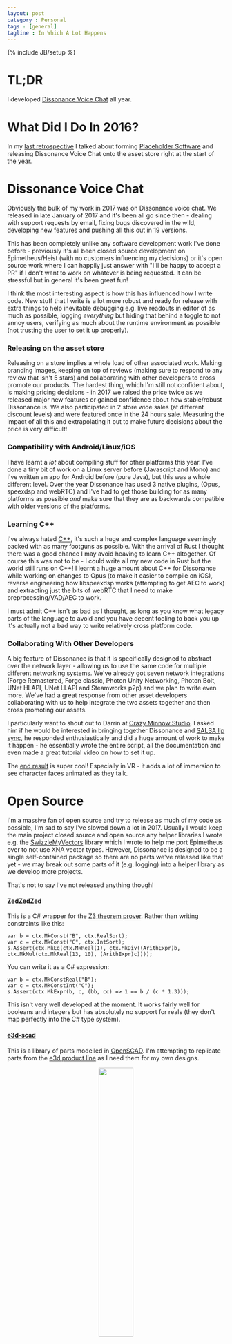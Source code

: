 ```yaml
---
layout: post
category : Personal
tags : [general]
tagline : In Which A Lot Happens
---
```

{% include JB/setup %}

# TL;DR

I developed [Dissonance Voice Chat](https://www.assetstore.unity3d.com/#!/content/70078?aid=1100lJ2J) all year.

# What Did I Do In 2016?

In my [last retrospective](http://martindevans.me/game-development/2017/01/01/2016-Retrospective/) I talked about forming [Placeholder Software](https://placeholder-software.co.uk/) and releasing Dissonance Voice Chat onto the asset store right at the start of the year.

# Dissonance Voice Chat

Obviously the bulk of my work in 2017 was on Dissonance voice chat. We released in late January of 2017 and it's been all go since then - dealing with support requests by email, fixing bugs discovered in the wild, developing new features and pushing all this out in 19 versions.

This has been completely unlike any software development work I've done before - previously it's all been closed source development on Epimetheus/Heist (with no customers influencing my decisions) or it's open source work where I can happily just answer with "I'll be happy to accept a PR" if I don't want to work on whatever is being requested. It can be stressful but in general it's been great fun!

I think the most interesting aspect is how this has influenced how I write code. New stuff that I write is a lot more robust and ready for release with extra things to help inevitable debugging e.g. live readouts in editor of as much as possible, logging _everything_ but hiding that behind a toggle to not annoy users, verifying as much about the runtime environment as possible (not trusting the user to set it up properly).

### Releasing on the asset store

Releasing on a store implies a whole load of other associated work. Making branding images, keeping on top of reviews (making sure to respond to any review that isn't 5 stars) and collaborating with other developers to cross promote our products. The hardest thing, which I'm still not confident about, is making pricing decisions - in 2017 we raised the price twice as we released major new features or gained confidence about how stable/robust Dissonance is. We also participated in 2 store wide sales (at different discount levels) and were featured once in the 24 hours sale. Measuring the impact of all this and extrapolating it out to make future decisions about the price is very difficult!

### Compatibility with Android/Linux/iOS

I have learnt a _lot_ about compiling stuff for other platforms this year. I've done a tiny bit of work on a Linux server before (Javascript and Mono) and I've written an app for Android before (pure Java), but this was a whole different level. Over the year Dissonance has used 3 native plugins, (Opus, speexdsp and webRTC) and I've had to get those building for as many platforms as possible _and_ make sure that they are as backwards compatible with older versions of the platforms.

### Learning C++

I've always hated [C++](http://uncyclopedia.wikia.com/wiki/C%2B%2B), it's such a huge and complex language seemingly packed with as many footguns as possible. With the arrival of Rust I thought there was a good chance I may avoid heaving to learn C++ altogether. Of course this was not to be - I could write all my new code in Rust but the world still runs on C++! I learnt a huge amount about C++ for Dissonance while working on changes to Opus (to make it easier to compile on iOS), reverse engineering how libspeexdsp works (attempting to get AEC to work) and extracting just the bits of webRTC that I need to make preprocessing/VAD/AEC to work.

I must admit C++ isn't as bad as I thought, as long as you know what legacy parts of the language to avoid and you have decent tooling to back you up it's actually not a bad way to write relatively cross platform code.

### Collaborating With Other Developers

A big feature of Dissonance is that it is specifically designed to abstract over the network layer - allowing us to use the same code for multiple different networking systems. We've already got seven network integrations (Forge Remastered, Forge classic, Photon Unity Networking, Photon Bolt, UNet HLAPI, UNet LLAPI and Steamworks p2p) and we plan to write even more. We've had a great response from other asset developers collaborating with us to help integrate the two assets together and then cross promoting our assets.

I particularly want to shout out to Darrin at [Crazy Minnow Studio](http://crazyminnowstudio.com/posts/multiplayer-lipsync-with-salsa-and-dissonance-voice-chat/). I asked him if he would be interested in bringing together Dissonance and [SALSA lip sync](https://www.assetstore.unity3d.com/en/#!/content/16944?aid=1100lJ2J), he responded enthusiastically and did a huge amount of work to make it happen - he essentially wrote the entire script, all the documentation and even made a great tutorial video on how to set it up.

The [end result](http://crazyminnowstudio.com/posts/multiplayer-lipsync-with-salsa-and-dissonance-voice-chat/) is super cool! Especially in VR - it adds a lot of immersion to see character faces animated as they talk.

# Open Source

I'm a massive fan of open source and try to release as much of my code as possible, I'm sad to say I've slowed down a lot in 2017. Usually I would keep the main project closed source and open source any helper libraries I wrote e.g. the [SwizzleMyVectors](https://github.com/martindevans/SwizzleMyVectors) library which I wrote to help me port Epimetheus over to not use XNA vector types. However, Dissonance is designed to be a single self-contained package so there are no parts we've released like that yet - we may break out some parts of it (e.g. logging) into a helper library as we develop more projects.

That's not to say I've not released anything though!

#### [**ZedZedZed**](https://github.com/martindevans/ZedZedZed)
 
This is a C# wrapper for the [Z3 theorem prover](https://github.com/Z3Prover/z3). Rather than writing constraints like this:

```
var b = ctx.MkConst("B", ctx.RealSort);
var c = ctx.MkConst("C", ctx.IntSort);
s.Assert(ctx.MkEq(ctx.MkReal(1), ctx.MkDiv((ArithExpr)b, ctx.MkMul(ctx.MkReal(13, 10), (ArithExpr)c))));
```

You can write it as a C# expression:

```
var b = ctx.MkConstReal("B");
var c = ctx.MkConstInt("C");
s.Assert(ctx.MkExpr(b, c, (bb, cc) => 1 == b / (c * 1.3)));
```

This isn't very well developed at the moment. It works fairly well for booleans and integers but has absolutely no support for reals (they don't map perfectly into the C# type system).

#### [e3d-scad](https://github.com/martindevans/e3d-scad/)

<style>
 #image-container img {
 	max-height: 235px;
 	width: auto;
 }
</style>

This is a library of parts modelled in [OpenSCAD](http://www.openscad.org/). I'm attempting to replicate parts from the [e3d product line](https://e3d-online.com/) as I need them for my own designs.

<div class="image-container" align="center">
  <img src="https://raw.githubusercontent.com/martindevans/e3d-scad/master/e3d-v6/e3d-v6.gif" width="40%"/>
</div>

This has been useful for...

#### [Rule Breaker](https://github.com/Unlimited-Development-Works/Rule-Breaker)

This is a collaboration with my [Dan](https://github.com/datkinson) to design a [CoreXY](http://corexy.com/) printer from scratch. We're both into 3d printing but neither of us is a mechanical engineer so this is a pretty interesting learning experience!

<div class="image-container" align="center">
  <img src="https://cloud.githubusercontent.com/assets/177519/26061958/52a4f312-3981-11e7-9c17-261c555954d8.gif" width="50%"/>
</div>

With Rule Breaker 1 we're just aiming for something which can print - If it can produce a quality [benchy](https://www.thingiverse.com/thing:763622) I will be very happy! Hopefully once we have built that and learnt all the things we did wrong we will move on to design another printer with a similar design but much much larger.

#### [Rock](https://github.com/martindevans/Rock)

Rock is an interpreter for the [Nock](https://urbit.org/docs/nock/definition/) (the lowest level part of Urbit) written in Rust. Implementing a Nock interpreter has become my goto project for learning a new language: it's relatively simple to implement the most basic Nock operators, a little complex to implement the complex Nock operators and there's essentially limitless optimisation opportunity.

# 3D printing

At the start of the year I got myself a [Prusa i3 MK2](https://shop.prusa3d.com/en/3d-printers/59-original-prusa-i3-mk2-kit.html) and started a year long obsession with 3D printing! As mentioned above I'm working to design my own printer from scratch which has also got me interested in learning about embedded programming (I purchased an [STM32F303K8](https://www.amazon.co.uk/STM32-NUCLEO-F303K8-development-STM32F303K8-connectivity/dp/B071JTRQP9/) microcontroller to experiment with over the Christmas holiday).

I also have ambitions to build a [hangprinter](https://hangprinter.org/) once the weather warms up a little and I can take over the entire garage to build a printer.

# Virtual Reality

Back in July Oculus put on a sale for the headset and touch controllers for just £399! After I got a VR headset I managed to talk a lot of my friends into getting headsets to and it's caused a pretty big change - we're all big gamers and we've played a big range of fantastic games. But we've also spent a lot of time just hanging out in VR, building shared spaces or just chatting in a nice environment.

A lot of people may say VR is overhyped but I honestly haven't met anyone yet who wasn't amazed by VR when they tried it - I can't help but think something with such draw even to non techie people is going to be big! 

## Interesting Stuff

Some other interesting things I encountered in 2017

 - [SpaceX](http://www.spacex.com/)
 - [Urbit](https://www.urbit.org/)
 - [Vivaldi](https://vivaldi.com/)
 - [Applied Science](https://www.youtube.com/channel/UCivA7_KLKWo43tFcCkFvydw)
 - [2 Minute Papers](https://www.youtube.com/user/keeroyz)
 - [Unite Amsterdam Conference](https://unite.unity.com/2017/europe)
 - [Matrix](https://matrix.org/)
 - [Stormlight Archive](https://en.wikipedia.org/wiki/The_Stormlight_Archive)
 - [Minetest](https://www.minetest.net/)
 - [MatterSlice](https://github.com/MatterHackers/MatterSlice)
 - [VORON](https://github.com/mzbotreprap/VORON)